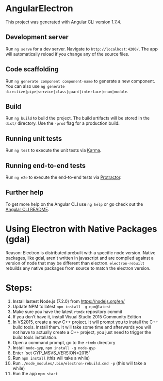 # AngularElectron

This project was generated with [Angular CLI](https://github.com/angular/angular-cli) version 1.7.4.

## Development server

Run `ng serve` for a dev server. Navigate to `http://localhost:4200/`. The app will automatically reload if you change any of the source files.

## Code scaffolding

Run `ng generate component component-name` to generate a new component. You can also use `ng generate directive|pipe|service|class|guard|interface|enum|module`.

## Build

Run `ng build` to build the project. The build artifacts will be stored in the `dist/` directory. Use the `-prod` flag for a production build.

## Running unit tests

Run `ng test` to execute the unit tests via [Karma](https://karma-runner.github.io).

## Running end-to-end tests

Run `ng e2e` to execute the end-to-end tests via [Protractor](http://www.protractortest.org/).

## Further help

To get more help on the Angular CLI use `ng help` or go check out the [Angular CLI README](https://github.com/angular/angular-cli/blob/master/README.md).


Using Electron with Native Packages (gdal)
====

Reason: Electron is distributed prebuilt with a specific node version. Native packages, like gdal, aren't written in javascript and are compiled against a version of node that may be different than electron. `electron-rebuilt` rebuilds any native packages from source to match the electron version.

Steps:
======
1. Install lastest Node.js (7.2.0) from https://nodejs.org/en/
2. Update NPM to latest `npm install -g npm@latest`
3. Make sure you have the latest `rtmdx` repository commit
4. If you don't have it, install Visual Studio 2015 Community Edition
5. In VS2015, create a new C++ project. It will prompt you to install the C++ build tools. Install them. It will take some time and afterwards you will not have to actually create a C++ project, you just need to trigger the build tools installation.
6. Open a command prompt, go to the `rtmdx` directory
7. Install `node-gyp`, `npm install -g node-gyp`
8. Enter `set GYP_MSVS_VERSION=2015"
9. Run `npm install` (this will take a while)
10. Run `./node_modules/.bin/electron-rebuild.cmd -p` (this will take a while)
11. Run the app `npm start`